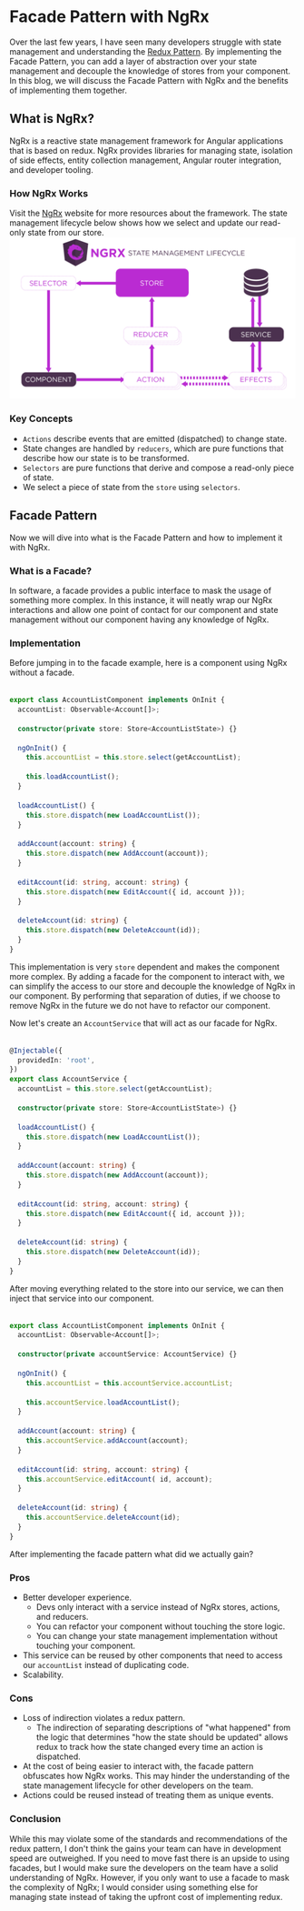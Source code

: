 # Facade Pattern with NgRx
Over the last few years, I have seen many developers struggle with state management and understanding the [Redux Pattern](https://redux.js.org/understanding/thinking-in-redux/three-principles). By implementing the Facade Pattern, you can add a layer of abstraction over your state management and decouple the knowledge of stores from your component. In this blog, we will discuss the Facade Pattern with NgRx and the benefits of implementing them together.

## What is NgRx?
NgRx is a reactive state management framework for Angular applications that is based on redux. NgRx provides libraries for managing state, isolation of side effects, entity collection management, Angular router integration, and developer tooling.

### How NgRx Works
Visit the [NgRx](https://ngrx.io/) website for more resources about the framework. The state management lifecycle below shows how we select and update our read-only state from our store.
![NgRx Lifecycle](/images/2021/12/ngrx-state-management-lifecycle.png)

### Key Concepts
* `Actions` describe events that are emitted (dispatched) to change state.
* State changes are handled by `reducers`, which are pure functions that describe how our state is to be transformed.
* `Selectors` are pure functions that derive and compose a read-only piece of state.
* We select a piece of state from the `store` using `selectors`.

## Facade Pattern
Now we will dive into what is the Facade Pattern and how to implement it with NgRx.

### What is a Facade?
In software, a facade provides a public interface to mask the usage of something more complex. In this instance, it will neatly wrap our NgRx interactions and allow one point of contact for our component and state management without our component having any knowledge of NgRx.

### Implementation
Before jumping in to the facade example, here is a component using NgRx without a facade.
``` Typescript

export class AccountListComponent implements OnInit {
  accountList: Observable<Account[]>;

  constructor(private store: Store<AccountListState>) {}

  ngOnInit() {
    this.accountList = this.store.select(getAccountList);

    this.loadAccountList();
  }

  loadAccountList() {
    this.store.dispatch(new LoadAccountList());
  }

  addAccount(account: string) {
    this.store.dispatch(new AddAccount(account));
  }

  editAccount(id: string, account: string) {
    this.store.dispatch(new EditAccount({ id, account }));
  }

  deleteAccount(id: string) {
    this.store.dispatch(new DeleteAccount(id));
  }
}

```

This implementation is very `store` dependent and makes the component more complex. By adding a facade for the component to interact with, we can simplify the access to our store and decouple the knowledge of NgRx in our component. By performing that separation of duties, if we choose to remove NgRx in the future we do not have to refactor our component.

Now let's create an `AccountService` that will act as our facade for NgRx.
``` Typescript

@Injectable({
  providedIn: 'root',
})
export class AccountService {
  accountList = this.store.select(getAccountList);

  constructor(private store: Store<AccountListState>) {}

  loadAccountList() {
    this.store.dispatch(new LoadAccountList());
  }

  addAccount(account: string) {
    this.store.dispatch(new AddAccount(account));
  }

  editAccount(id: string, account: string) {
    this.store.dispatch(new EditAccount({ id, account }));
  }

  deleteAccount(id: string) {
    this.store.dispatch(new DeleteAccount(id));
  }
}

```

After moving everything related to the store into our service, we can then inject that service into our component.

``` Typescript

export class AccountListComponent implements OnInit {
  accountList: Observable<Account[]>;

  constructor(private accountService: AccountService) {}

  ngOnInit() {
    this.accountList = this.accountService.accountList;

    this.accountService.loadAccountList();
  }

  addAccount(account: string) {
    this.accountService.addAccount(account);
  }

  editAccount(id: string, account: string) {
    this.accountService.editAccount( id, account);
  }

  deleteAccount(id: string) {
    this.accountService.deleteAccount(id);
  }
}

```
After implementing the facade pattern what did we actually gain?

### Pros
- Better developer experience.
    - Devs only interact with a service instead of NgRx stores, actions, and reducers.
    - You can refactor your component without touching the store logic. 
    - You can change your state management implementation without touching your component.
- This service can be reused by other components that need to access our `accountList` instead of duplicating code.
- Scalability.

### Cons
- Loss of indirection violates a redux pattern.
    -  The indirection of separating descriptions of "what happened" from the logic that determines "how the state should be updated" allows redux to track how the state changed every time an action is dispatched. 
- At the cost of being easier to interact with, the facade pattern obfuscates how NgRx works. This may hinder the understanding of the state management lifecycle for other developers on the team.
- Actions could be reused instead of treating them as unique events.

### Conclusion
While this may violate some of the standards and recommendations of the redux pattern, I don't think the gains your team can have in development speed are outweighed. If you need to move fast there is an upside to using facades, but I would make sure the developers on the team have a solid understanding of NgRx. However, if you only want to use a facade to mask the complexity of NgRx; I would consider using something else for managing state instead of taking the upfront cost of implementing redux.


